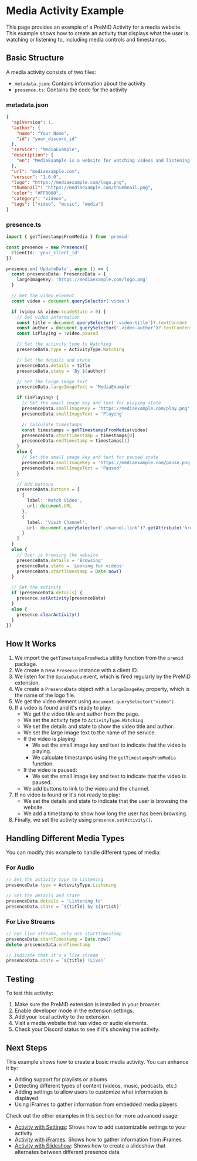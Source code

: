 # Media Activity Example

This page provides an example of a PreMiD Activity for a media website. This example shows how to create an activity that displays what the user is watching or listening to, including media controls and timestamps.

## Basic Structure

A media activity consists of two files:

- `metadata.json`: Contains information about the activity
- `presence.ts`: Contains the code for the activity

### metadata.json

```json
{
  "apiVersion": 1,
  "author": {
    "name": "Your Name",
    "id": "your_discord_id"
  },
  "service": "MediaExample",
  "description": {
    "en": "MediaExample is a website for watching videos and listening to music."
  },
  "url": "mediaexample.com",
  "version": "1.0.0",
  "logo": "https://mediaexample.com/logo.png",
  "thumbnail": "https://mediaexample.com/thumbnail.png",
  "color": "#FF0000",
  "category": "videos",
  "tags": ["video", "music", "media"]
}
```

### presence.ts

```typescript
import { getTimestampsFromMedia } from 'premid'

const presence = new Presence({
  clientId: 'your_client_id'
})

presence.on('UpdateData', async () => {
  const presenceData: PresenceData = {
    largeImageKey: 'https://mediaexample.com/logo.png'
  }

  // Get the video element
  const video = document.querySelector('video')

  if (video && video.readyState > 0) {
    // Get video information
    const title = document.querySelector('.video-title')?.textContent || 'Unknown video'
    const author = document.querySelector('.video-author')?.textContent || 'Unknown author'
    const isPlaying = !video.paused

    // Set the activity type to Watching
    presenceData.type = ActivityType.Watching

    // Set the details and state
    presenceData.details = title
    presenceData.state = `By ${author}`

    // Set the large image text
    presenceData.largeImageText = 'MediaExample'

    if (isPlaying) {
      // Set the small image key and text for playing state
      presenceData.smallImageKey = 'https://mediaexample.com/play.png'
      presenceData.smallImageText = 'Playing'

      // Calculate timestamps
      const timestamps = getTimestampsFromMedia(video)
      presenceData.startTimestamp = timestamps[0]
      presenceData.endTimestamp = timestamps[1]
    }
    else {
      // Set the small image key and text for paused state
      presenceData.smallImageKey = 'https://mediaexample.com/pause.png'
      presenceData.smallImageText = 'Paused'
    }

    // Add buttons
    presenceData.buttons = [
      {
        label: 'Watch Video',
        url: document.URL
      },
      {
        label: 'Visit Channel',
        url: document.querySelector('.channel-link')?.getAttribute('href') || document.URL
      }
    ]
  }
  else {
    // User is browsing the website
    presenceData.details = 'Browsing'
    presenceData.state = 'Looking for videos'
    presenceData.startTimestamp = Date.now()
  }

  // Set the activity
  if (presenceData.details) {
    presence.setActivity(presenceData)
  }
  else {
    presence.clearActivity()
  }
})
```

## How It Works

1. We import the `getTimestampsFromMedia` utility function from the `premid` package.
2. We create a new `Presence` instance with a client ID.
3. We listen for the `UpdateData` event, which is fired regularly by the PreMiD extension.
4. We create a `PresenceData` object with a `largeImageKey` property, which is the name of the logo file.
5. We get the video element using `document.querySelector("video")`.
6. If a video is found and it's ready to play:
   - We get the video title and author from the page.
   - We set the activity type to `ActivityType.Watching`.
   - We set the details and state to show the video title and author.
   - We set the large image text to the name of the service.
   - If the video is playing:
     - We set the small image key and text to indicate that the video is playing.
     - We calculate timestamps using the `getTimestampsFromMedia` function.
   - If the video is paused:
     - We set the small image key and text to indicate that the video is paused.
   - We add buttons to link to the video and the channel.
7. If no video is found or it's not ready to play:
   - We set the details and state to indicate that the user is browsing the website.
   - We add a timestamp to show how long the user has been browsing.
8. Finally, we set the activity using `presence.setActivity()`.

## Handling Different Media Types

You can modify this example to handle different types of media:

### For Audio

```typescript
// Set the activity type to Listening
presenceData.type = ActivityType.Listening

// Set the details and state
presenceData.details = 'Listening to'
presenceData.state = `${title} by ${artist}`
```

### For Live Streams

```typescript
// For live streams, only use startTimestamp
presenceData.startTimestamp = Date.now()
delete presenceData.endTimestamp

// Indicate that it's a live stream
presenceData.state = `${title} (Live)`
```

## Testing

To test this activity:

1. Make sure the PreMiD extension is installed in your browser.
2. Enable developer mode in the extension settings.
3. Add your local activity to the extension.
4. Visit a media website that has video or audio elements.
5. Check your Discord status to see if it's showing the activity.

## Next Steps

This example shows how to create a basic media activity. You can enhance it by:

- Adding support for playlists or albums
- Detecting different types of content (videos, music, podcasts, etc.)
- Adding settings to allow users to customize what information is displayed
- Using iFrames to gather information from embedded media players

Check out the other examples in this section for more advanced usage:

- [Activity with Settings](/v1/examples/settings): Shows how to add customizable settings to your activity
- [Activity with iFrames](/v1/examples/iframes): Shows how to gather information from iFrames
- [Activity with Slideshow](/v1/examples/slideshow): Shows how to create a slideshow that alternates between different presence data
